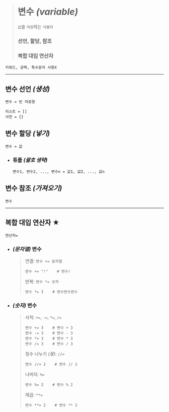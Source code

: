 ># 변수 *(variable)*
>`값`을 `저장`하는 `식별자`
>
>### 선언, 할당, 참조
>### 복합 대입 연산자
```angular2html
키워드, 공백, 특수문자 사용X
```
---

## 변수 선언 *(생성)*
`변수 = 빈 자료형`
```
리스트 = []
사전 = {}
```

## 변수 할당 *(넣기)*
`변수 = 값`

+ ### 튜플 *(괄호 생략)*
  `변수1, 변수2, ..., 변수n = 값1, 값2, ..., 값n`

## 변수 참조 *(가져오기)*
`변수`

---

## 복합 대입 연산자 ★
`연산자=`

+ ### *(문자열)* 변수

  >연결: `변수 += 문자열`
  >```
  >변수 += "!"    # 변수!
  >```
  >
  >반복: `변수 *= 숫자`
  >```
  >변수 *= 3    # 변수변수변수
  >```


+ ### *(숫자)* 변수
  
  >사칙: `+=`, `-=`, `*=`, `/=`
  >```
  >변수 += 3    # 변수 + 3
  >변수 -= 3    # 변수 - 3
  >변수 *= 3    # 변수 * 3
  >변수 /= 3    # 변수 / 3
  >```
  >
  >정수 나누기 *(몫)*: `//=`
  >```
  >변수 //= 2    # 변수 // 2
  >```
  >
  >나머지: `%=`
  >```angular2html
  >변수 %= 2    # 변수 % 2
  >```
  >
  >제곱: `**=`
  >```
  >변수 **= 2    # 변수 ** 2
  >``` 
